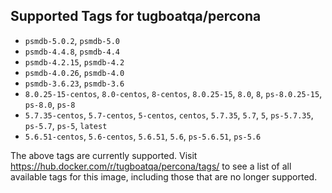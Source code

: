 ## Supported Tags for tugboatqa/percona

* `psmdb-5.0.2`, `psmdb-5.0`
* `psmdb-4.4.8`, `psmdb-4.4`
* `psmdb-4.2.15`, `psmdb-4.2`
* `psmdb-4.0.26`, `psmdb-4.0`
* `psmdb-3.6.23`, `psmdb-3.6`
* `8.0.25-15-centos`, `8.0-centos`, `8-centos`, `8.0.25-15`, `8.0`, `8`, `ps-8.0.25-15`, `ps-8.0`, `ps-8`
* `5.7.35-centos`, `5.7-centos`, `5-centos`, `centos`, `5.7.35`, `5.7`, `5`, `ps-5.7.35`, `ps-5.7`, `ps-5`, `latest`
* `5.6.51-centos`, `5.6-centos`, `5.6.51`, `5.6`, `ps-5.6.51`, `ps-5.6`

The above tags are currently supported. Visit https://hub.docker.com/r/tugboatqa/percona/tags/ to see a list of all available tags for this image, including those that are no longer supported.
